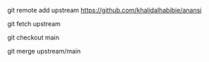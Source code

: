 git remote add upstream https://github.com/khalidalhabibie/anansi

git fetch upstream

git checkout main

git merge upstream/main